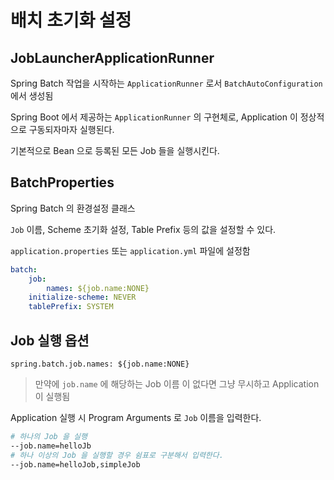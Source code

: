 # 배치 초기화 설정

## JobLauncherApplicationRunner

Spring Batch 작업을 시작하는 `ApplicationRunner` 로서 `BatchAutoConfiguration` 에서 생성됨

Spring Boot 에서 제공하는 `ApplicationRunner` 의 구현체로, Application 이 정상적으로 구동되자마자 실행된다.

기본적으로 Bean 으로 등록된 모든 Job 들을 실행시킨다.

## BatchProperties

Spring Batch 의 환경설정 클래스

`Job` 이름, Scheme 초기화 설정, Table Prefix 등의 값을 설정할 수 있다.

`application.properties` 또는 `application.yml` 파일에 설정함

```yaml
batch:
    job:
        names: ${job.name:NONE}
    initialize-scheme: NEVER
    tablePrefix: SYSTEM
```

## Job 실행 옵션

```
spring.batch.job.names: ${job.name:NONE}
```

> 만약에 `job.name` 에 해당하는 Job 이름 이 없다면 그냥 무시하고 Application 이 실행됨

Application 실행 시 Program Arguments 로 `Job` 이름을 입력한다.

```bash
# 하나의 Job 을 실행
--job.name=helloJb
# 하나 이상의 Job 을 실행할 경우 쉼표로 구분해서 입력한다.
--job.name=helloJob,simpleJob
```